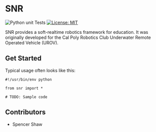 # SNR

![Python unit Tests](https://github.com/sfshaw-calpoly/SNR/workflows/Python%20unit%20tests/badge.svg)
[![License: MIT](https://img.shields.io/badge/License-MIT-green.svg)](https://opensource.org/licenses/MIT)

SNR provides a soft-realtime robotics framework for education. It was
originally developed for the Cal Poly Robotics Club Underwater
Remote Operated Vehicle (UROV).

## Get Started

Typical usage often looks like this:

    #!/usr/bin/env python

    from snr import *

    # TODO: Sample code

## Contributors

* Spencer Shaw
